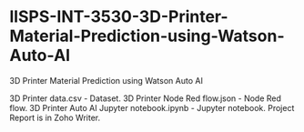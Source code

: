 # llSPS-INT-3530-3D-Printer-Material-Prediction-using-Watson-Auto-AI
3D Printer Material Prediction using Watson Auto AI

3D Printer data.csv - Dataset.
3D Printer Node Red flow.json - Node Red flow.
3D Printer Auto AI Jupyter notebook.ipynb - Jupyter notebook.
Project Report is in Zoho Writer.
